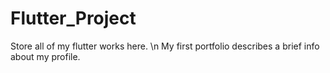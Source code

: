 # Flutter_Project
Store all of my flutter works here. \n
My first portfolio describes a brief info about my profile.
